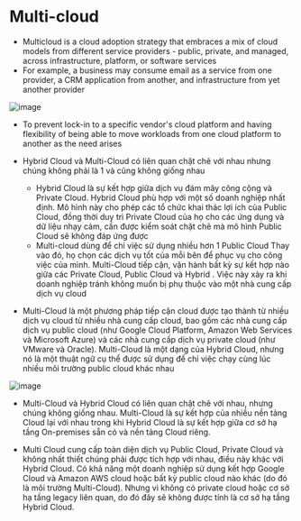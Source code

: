 # **Multi-cloud**


- Multicloud is a cloud adoption strategy that embraces a mix of cloud models from different service providers - public, private, and managed, across infrastructure, platform, or software services
 
- For example, a business may consume email as a service from one provider, a CRM application from another, and infrastructure from yet another provider
 

![image](https://user-images.githubusercontent.com/43572616/180045925-26be9d5a-1274-4373-a0f5-5082760a1c8b.png)



- To prevent lock-in to a specific vendor's cloud platform and having flexibility of being able to move workloads from one cloud platform to another as the need arises



- Hybrid Cloud và Multi-Cloud có liên quan chặt chẽ với nhau nhưng chúng không phải là 1 và cũng không giống nhau
  - Hybrid Cloud là sự kết hợp giữa dịch vụ đám mây công cộng và Private Cloud. 
    Hybrid Cloud phù hợp với một số doanh nghiệp nhất định. Mô hình này cho phép các tổ chức khai thác lợi ích của Public Cloud, đồng thời duy trì Private Cloud của họ cho các ứng dụng và dữ liệu nhạy cảm, cần được kiểm soát chặt chẽ mà mô hình Public Cloud  sẽ không đáp ứng được
 
  - Multi-cloud dùng để chỉ việc sử dụng nhiều hơn 1 Public Cloud  Thay vào đó, họ chọn các dịch vụ tốt của mỗi bên để phục vụ cho công việc của mình. Multi-Cloud tiếp cận, vận hành bất kỳ sự kết hợp nào giữa các Private Cloud, Public Cloud và Hybrid . Việc này xảy ra khi doanh nghiệp tránh không muốn bị phụ thuộc vào một nhà cung cấp dịch vụ cloud



- Multi-Cloud là một phương pháp tiếp cận cloud được tạo thành từ nhiều dịch vụ cloud từ nhiều nhà cung cấp cloud, bao gồm các nhà cung cấp dịch vụ public cloud (như Google Cloud Platform, Amazon Web Services và Microsoft Azure) và các nhà cung cấp dịch vụ private cloud (như VMware và Oracle). Multi-Cloud là một dạng của Hybrid Cloud, nhưng nó là một thuật ngữ cụ thể được sử dụng để chỉ việc chạy cùng lúc nhiều môi trường public cloud khác nhau



![image](https://user-images.githubusercontent.com/43572616/180045941-8b31a35f-2e54-4181-9a99-669ca26b8383.png)



- Multi-Cloud và Hybrid Cloud có liên quan chặt chẽ với nhau, nhưng chúng không giống nhau. Multi-Cloud là sự kết hợp của nhiều nền tảng Cloud lại với nhau trong khi Hybrid Cloud là sự kết hợp giữa cơ sở hạ tầng On-premises sẵn có và nền tảng Cloud riêng.



- Multi Cloud cung cấp toàn diện dịch vụ Public Cloud, Private Cloud và không nhất thiết chúng phải được tích hợp với nhau, điều này khác với Hybrid Cloud.
  Có khả năng một doanh nghiệp sử dụng kết hợp Google Cloud và Amazon AWS cloud hoặc bất kỳ public cloud nào khác (do đó là môi trường Multi-Cloud). Nhưng vì không có private cloud hoặc cơ sở hạ tầng legacy liên quan, do đó đây sẽ không được tính là cơ sở hạ tầng Hybrid Cloud.
